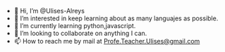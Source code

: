 - 👋 Hi, I’m @Ulises-Alreys
- 👀 I’m interested in keep learning about as many languajes as possible.
- 🌱 I’m currently learning python,javascript.
- 💞️ I’m looking to collaborate on anything I can.
- 📫 How to reach me by mail at Profe.Teacher.Ulises@gmail.com

<!---
Ulises-Alreys/Ulises-Alreys is a ✨ special ✨ repository because its `README.md` (this file) appears on your GitHub profile.
You can click the Preview link to take a look at your changes.
--->
